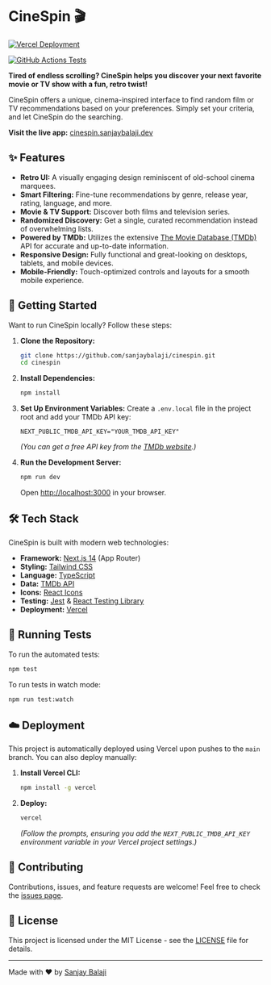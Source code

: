 # CineSpin 🎬

[![Vercel Deployment](https://img.shields.io/badge/Vercel-Deployed-success?style=for-the-badge&logo=vercel&logoColor=white)](https://cinespin.vercel.app)

[![GitHub Actions Tests](https://github.com/sanjayBala/cinespin/actions/workflows/test.yml/badge.svg)](https://github.com/sanjaybalaji/cinespin/actions/workflows/test.yml)

**Tired of endless scrolling? CineSpin helps you discover your next favorite movie or TV show with a fun, retro twist!**

CineSpin offers a unique, cinema-inspired interface to find random film or TV recommendations based on your preferences. Simply set your criteria, and let CineSpin do the searching.

**Visit the live app:** [cinespin.sanjaybalaji.dev](https://cinespin.sanjaybalaji.dev)

## ✨ Features

*   **Retro UI:** A visually engaging design reminiscent of old-school cinema marquees.
*   **Smart Filtering:** Fine-tune recommendations by genre, release year, rating, language, and more.
*   **Movie & TV Support:** Discover both films and television series.
*   **Randomized Discovery:** Get a single, curated recommendation instead of overwhelming lists.
*   **Powered by TMDb:** Utilizes the extensive [The Movie Database (TMDb)](https://www.themoviedb.org/documentation/api) API for accurate and up-to-date information.
*   **Responsive Design:** Fully functional and great-looking on desktops, tablets, and mobile devices.
*   **Mobile-Friendly:** Touch-optimized controls and layouts for a smooth mobile experience.

## 🚀 Getting Started

Want to run CineSpin locally? Follow these steps:

1.  **Clone the Repository:**
    ```bash
    git clone https://github.com/sanjaybalaji/cinespin.git
    cd cinespin
    ```

2.  **Install Dependencies:**
    ```bash
    npm install
    ```

3.  **Set Up Environment Variables:**
    Create a `.env.local` file in the project root and add your TMDb API key:
    ```
    NEXT_PUBLIC_TMDB_API_KEY="YOUR_TMDB_API_KEY"
    ```
    *(You can get a free API key from the [TMDb website](https://www.themoviedb.org/settings/api).)*

4.  **Run the Development Server:**
    ```bash
    npm run dev
    ```
    Open [http://localhost:3000](http://localhost:3000) in your browser.

## 🛠️ Tech Stack

CineSpin is built with modern web technologies:

*   **Framework:** [Next.js 14](https://nextjs.org/) (App Router)
*   **Styling:** [Tailwind CSS](https://tailwindcss.com/)
*   **Language:** [TypeScript](https://www.typescriptlang.org/)
*   **Data:** [TMDb API](https://www.themoviedb.org/documentation/api)
*   **Icons:** [React Icons](https://react-icons.github.io/react-icons/)
*   **Testing:** [Jest](https://jestjs.io/) & [React Testing Library](https://testing-library.com/react)
*   **Deployment:** [Vercel](https://vercel.com/)

## 🧪 Running Tests

To run the automated tests:

```bash
npm test
```

To run tests in watch mode:

```bash
npm run test:watch
```

## ☁️ Deployment

This project is automatically deployed using Vercel upon pushes to the `main` branch. You can also deploy manually:

1.  **Install Vercel CLI:**
    ```bash
    npm install -g vercel
    ```
2.  **Deploy:**
    ```bash
    vercel
    ```
    *(Follow the prompts, ensuring you add the `NEXT_PUBLIC_TMDB_API_KEY` environment variable in your Vercel project settings.)*

## 🤝 Contributing

Contributions, issues, and feature requests are welcome! Feel free to check the [issues page](https://github.com/sanjaybalaji/cinespin/issues).

## 📄 License

This project is licensed under the MIT License - see the [LICENSE](LICENSE) file for details.

---

Made with ❤️ by [Sanjay Balaji](https://sanjaybalaji.dev)